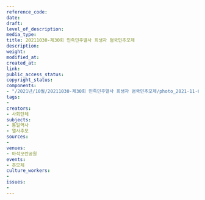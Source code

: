 ```yaml
---
reference_code: 
date: 
draft: 
level_of_description: 
media_type: 
title: 20211030-제30회 민족민주열사 희생자 범국민추모제
description: 
weight: 
modified_at: 
created_at: 
link: 
public_access_status: 
copyright_status: 
components:
- "/2021년/10월/20211030-제30회 민족민주열사 희생자 범국민추모제/photo_2021-11-01_14-53-33.jpg"
tags:
- 
creators:
- 사회단체
subjects:
- 통일역사
- 열사추모
sources:
- 
venues:
- 마석모란공원
events:
- 추모제
culture_workers:
- 
issues:
- 
---
```

